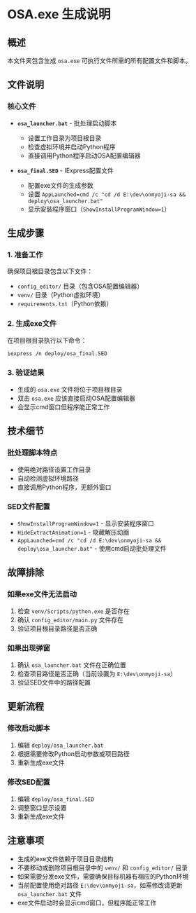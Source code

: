 # OSA.exe 生成说明

## 概述
本文件夹包含生成 `osa.exe` 可执行文件所需的所有配置文件和脚本。

## 文件说明

### 核心文件
- **`osa_launcher.bat`** - 批处理启动脚本
  - 设置工作目录为项目根目录
  - 检查虚拟环境并启动Python程序
  - 直接调用Python程序启动OSA配置编辑器

- **`osa_final.SED`** - IExpress配置文件
  - 配置exe文件的生成参数
  - 设置 `AppLaunched=cmd /c "cd /d E:\dev\onmyoji-sa && deploy\osa_launcher.bat"`
  - 显示安装程序窗口（`ShowInstallProgramWindow=1`）

## 生成步骤

### 1. 准备工作
确保项目根目录包含以下文件：
- `config_editor/` 目录（包含OSA配置编辑器）
- `venv/` 目录（Python虚拟环境）
- `requirements.txt`（Python依赖）

### 2. 生成exe文件
在项目根目录执行以下命令：
```bash
iexpress /n deploy/osa_final.SED
```

### 3. 验证结果
- 生成的 `osa.exe` 文件将位于项目根目录
- 双击 `osa.exe` 应该直接启动OSA配置编辑器
- 会显示cmd窗口但程序能正常工作

## 技术细节

### 批处理脚本特点
- 使用绝对路径设置工作目录
- 自动检测虚拟环境路径
- 直接调用Python程序，无额外窗口

### SED文件配置
- `ShowInstallProgramWindow=1` - 显示安装程序窗口
- `HideExtractAnimation=1` - 隐藏解压动画
- `AppLaunched=cmd /c "cd /d E:\dev\onmyoji-sa && deploy\osa_launcher.bat"` - 使用cmd启动批处理文件

## 故障排除

### 如果exe文件无法启动
1. 检查 `venv/Scripts/python.exe` 是否存在
2. 确认 `config_editor/main.py` 文件存在
3. 验证项目根目录路径是否正确

### 如果出现弹窗
1. 确认 `osa_launcher.bat` 文件在正确位置
2. 检查项目路径是否正确（当前设置为 `E:\dev\onmyoji-sa`）
3. 验证SED文件中的路径配置

## 更新流程

### 修改启动脚本
1. 编辑 `deploy/osa_launcher.bat`
2. 根据需要修改Python启动参数或项目路径
3. 重新生成exe文件

### 修改SED配置
1. 编辑 `deploy/osa_final.SED`
2. 调整窗口显示设置
3. 重新生成exe文件

## 注意事项
- 生成的exe文件依赖于项目目录结构
- 不要移动或删除项目根目录中的 `venv/` 和 `config_editor/` 目录
- 如果需要分发exe文件，需要确保目标机器有相应的Python环境
- 当前配置使用绝对路径 `E:\dev\onmyoji-sa`，如需修改请更新 `osa_launcher.bat` 文件
- exe文件启动时会显示cmd窗口，但程序能正常工作 